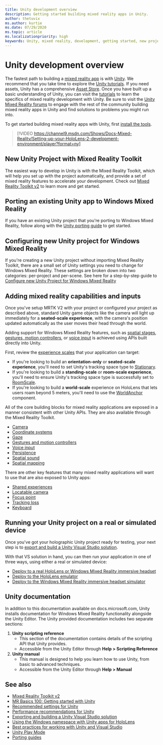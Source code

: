 ```yaml
---
title: Unity development overview
description: Getting started building mixed reality apps in Unity.
author: thetuvix
ms.author: kurtie
ms.date: 07/29/2020
ms.topic: article
ms.localizationpriority: high
keywords: Unity, mixed reality, development, getting started, new project, porting, capability, camera, simulation, emulation, documentation
---
```

# Unity development overview

The fastest path to building a [mixed reality app](app-views.md) is with [Unity](https://unity.com). We recommend that you take time to explore the [Unity tutorials](https://unity3d.com/learn/tutorials). If you need assets, Unity has a comprehensive [Asset Store](https://www.assetstore.unity3d.com/). Once you have built up a basic understanding of Unity, you can visit the [tutorials](tutorials.md) to learn the specifics of mixed reality development with Unity. Be sure to visit the [Unity Mixed Reality forums](https://forum.unity3d.com/forums/hololens.102/) to engage with the rest of the community building mixed reality apps in Unity and find solutions to problems you might run into.

To get started building mixed reality apps with Unity, first [install the tools](install-the-tools.md).

>[!VIDEO https://channel9.msdn.com/Shows/Docs-Mixed-Reality/Setting-up-your-HoloLens-2-development-environment/player?format=ny]

## New Unity Project with Mixed Reality Toolkit 

The easiest way to develop in Unity is with the Mixed Reality Toolkit, which will help you set up with the project automatically, and provide a set of mixed reality features to accelerate your development. Check out [Mixed Reality Toolkit v2](mrtk-getting-started.md) to learn more and get started. 

## Porting an existing Unity app to Windows Mixed Reality

If you have an existing Unity project that you're porting to Windows Mixed Reality, follow along with the [Unity porting guide](porting-guides.md) to get started.

## Configuring new Unity project for Windows Mixed Reality

If you're creating a new Unity project without importing Mixed Reality Toolkit, there are a small set of Unity settings you need to change for Windows Mixed Reality. These settings are broken down into two categories: per-project and per-scene. See here for a step-by-step guide to [Configure new Unity Project for Windows Mixed Reality](Configure-Unity-Project.md)

## Adding mixed reality capabilities and inputs

Once you've setup MRTK V2 with your project or configured your project as described above, standard Unity game objects like the camera will light up immediately for a **seated-scale experience**, with the camera's position updated automatically as the user moves their head through the world.

Adding support for Windows Mixed Reality features, such as [spatial stages](coordinate-systems.md#spatial-coordinate-systems), [gestures, motion controllers](gestures-and-motion-controllers-in-unity.md), or [voice input](voice-input-in-unity.md) is achieved using APIs built directly into Unity. 

First, review the [experience scales](coordinate-systems.md) that your application can target:
* If you're looking to build an **orientation-only** or **seated-scale experience**, you'll need to set Unity's tracking space type to [Stationary](coordinate-systems-in-unity.md#building-an-orientation-only-or-seated-scale-experience).
* If you're looking to build a **standing-scale** or **room-scale experience**, you'll need to ensure Unity's tracking space type is successfully set to [RoomScale](coordinate-systems-in-unity.md#building-an-orientation-only-or-seated-scale-experience).
* If you're looking to build a **world-scale** experience on HoloLens that lets users roam beyond 5 meters, you'll need to use the [WorldAnchor](coordinate-systems-in-unity.md#building-a-world-scale-experience) component.

All of the core building blocks for mixed reality applications are exposed in a manner consistent with other Unity APIs. They are also available through the Mixed Reality Toolkit.
* [Camera](camera-in-unity.md)
* [Coordinate systems](coordinate-systems-in-unity.md)
* [Gaze](gaze-in-unity.md)
* [Gestures and motion controllers](gestures-and-motion-controllers-in-unity.md)
* [Voice input](voice-input-in-unity.md)
* [Persistence](persistence-in-unity.md)
* [Spatial sound](spatial-sound-in-unity.md)
* [Spatial mapping](spatial-mapping-in-unity.md)

There are other key features that many mixed reality applications will want to use that are also exposed to Unity apps:
* [Shared experiences](shared-experiences-in-unity.md)
* [Locatable camera](locatable-camera-in-unity.md)
* [Focus point](focus-point-in-unity.md)
* [Tracking loss](tracking-loss-in-unity.md)
* [Keyboard](keyboard-input-in-unity.md)

## Running your Unity project on a real or simulated device

Once you've got your holographic Unity project ready for testing, your next step is to [export and build a Unity Visual Studio solution](exporting-and-building-a-unity-visual-studio-solution.md).

With that VS solution in hand, you can then run your application in one of three ways, using either a real or simulated device:
* [Deploy to a real HoloLens or Windows Mixed Reality immersive headset](using-visual-studio.md)
* [Deploy to the HoloLens emulator](using-the-hololens-emulator.md)
* [Deploy to the Windows Mixed Reality immersive headset simulator](using-the-windows-mixed-reality-simulator.md)

## Unity documentation

In addition to this documentation available on docs.microsoft.com, Unity installs documentation for Windows Mixed Reality functionality alongside the Unity Editor. The Unity provided documentation includes two separate sections:
1. **Unity scripting reference**
    * This section of the documentation contains details of the scripting API that Unity provides.
    * Accessible from the Unity Editor through **Help > Scripting Reference**
2. **Unity manual**
    * This manual is designed to help you learn how to use Unity, from basic to advanced techniques.
    * Accessible from the Unity Editor through **Help > Manual**

## See also
* [Mixed Reality Toolkit v2](mrtk-getting-started.md)
* [MR Basics 100: Getting started with Unity](holograms-100.md)
* [Recommended settings for Unity](recommended-settings-for-unity.md)
* [Performance recommendations for Unity](performance-recommendations-for-unity.md)
* [Exporting and building a Unity Visual Studio solution](exporting-and-building-a-unity-visual-studio-solution.md)
* [Using the Windows namespace with Unity apps for HoloLens](using-the-windows-namespace-with-unity-apps-for-hololens.md)
* [Best practices for working with Unity and Visual Studio](best-practices-for-working-with-unity-and-visual-studio.md)
* [Unity Play Mode](unity-play-mode.md)
* [Porting guides](porting-guides.md)
